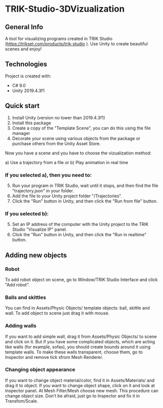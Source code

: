 # TRIK-Studio-3DVizualization

## General Info
A tool for visualizing programs created in TRIK Studio (https://trikset.com/products/trik-studio ).
Use Unity to create beautiful scenes and enjoy!

## Technologies
Project is created with:
* C# 9.0
* Unity 2019.4.3f1

## Quick start
1. Install Unity (version no lower than 2019.4.3f1)
2. Install this package 
3. Create a copy of the "Template Scene", you can do this using the file manager
4. Decorate your scene using various objects from the package or purchase others from the Unity Asset Store.

Now you have a scene and you have to choose the vizualization method:

a) Use a trajectory from a file
or
b) Play animation in real time

### If you selected a), then you need to:
5. Run your program in TRIK Studio, wait until it stops, and then find the file "trajectory.json" in your folder.
6. Add the file to your Unity project folder "/Trajectories".
7. Click the "Run" button in Unity, and then click the "Run from file" button.

### If you selected b): 
5. Set an IP address of the computer with the Unity project to the TRIK Studio "Visualize IP" panel.
6. Click the "Run" button in Unity, and then click the "Run in realtime" button.


## Adding new objects

### Robot
To add robot object on scene, go to Window/TRIK Studio Interface and click "Add robot".

### Balls and skittles
You can find in Assets/Physic Objects/ template objects: ball, skittle and wall. To add object to scene just drag it with mouse. 

### Adding walls

If you want to add simple wall, drag it from  Assets/Physic Objects/ to scene and click on it. But if you have some complicated objects, which are acting like walls (for example, sofas),
you should create bounds around it using template walls. To make these walls transparent, choose them, go to Inspector and remove tick sfrom Mesh Renderer.

### Changing object appearance

If you want to change object material/color, find it in Assets/Materials/ and drag it to object.
If you want to change object shape, click on it and look at Inspector panel. At Mesh Filter/Mesh choose new mesh. This procedure can change object size. Don't be afraid, just go to Inspector and fix it in Transfom/Scale.

